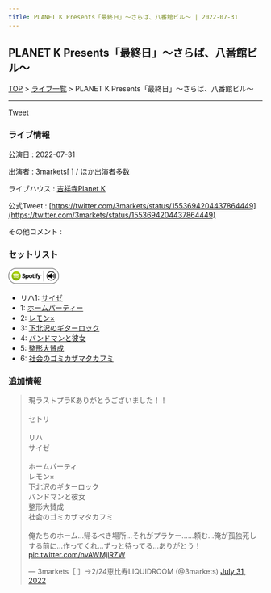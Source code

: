 ```yaml
---
title: PLANET K Presents「最終日」～さらば、八番館ビル～ | 2022-07-31
---
```

## PLANET K Presents「最終日」～さらば、八番館ビル～

[TOP](/setlist/) > [ライブ一覧](lives.html) > PLANET K Presents「最終日」～さらば、八番館ビル～

___

<a href="https://twitter.com/share?ref_src=twsrc%5Etfw" data-text="3markets[ ]セットリスト > PLANET K Presents「最終日」～さらば、八番館ビル～" class="twitter-share-button" data-via="3markets" data-hashtags="3markets" data-related="3markets" data-show-count="false">Tweet</a>

### ライブ情報

公演日
:    2022-07-31

出演者
:    3markets[ ] / ほか出演者多数

ライブハウス
:    [吉祥寺Planet K](livehouse003.html)

公式Tweet
:    [https://twitter.com/3markets/status/1553694204437864449](https://twitter.com/3markets/status/1553694204437864449)

その他コメント
:    

### セットリスト


[![play with spotify](images/spotify-icon.png)](https://open.spotify.com/playlist/0Xmi1vu95d9tOJ5SA8CkOS)



*  リハ1: [サイゼ](song004.html)
*  1: [ホームパーティー](song011.html)
*  2: [レモン×](song003.html)
*  3: [下北沢のギターロック](song015.html)
*  4: [バンドマンと彼女](song009.html)
*  5: [整形大賛成](song005.html)
*  6: [社会のゴミカザマタカフミ](song002.html)


### 追加情報



<blockquote class="twitter-tweet"><p lang="ja" dir="ltr">現ラストプラKありがとうございました！！<br><br>セトリ<br><br>リハ<br>サイゼ<br><br>ホームパーティ<br>レモン×<br>下北沢のギターロック<br>バンドマンと彼女<br>整形大賛成<br>社会のゴミカザマタカフミ<br><br>俺たちのホーム…帰るべき場所…それがプラケー……頼む…俺が孤独死しする前に…作ってくれ…ずっと待ってる…ありがとう！ <a href="https://t.co/nvAWMjlRZW">pic.twitter.com/nvAWMjlRZW</a></p>&mdash; 3markets［ ］→2/24恵比寿LIQUIDROOM (@3markets) <a href="https://twitter.com/3markets/status/1553694204437864449?ref_src=twsrc%5Etfw">July 31, 2022</a></blockquote>
<script async src="https://platform.twitter.com/widgets.js" charset="utf-8"></script>




<script async src="https://platform.twitter.com/widgets.js" charset="utf-8"></script>